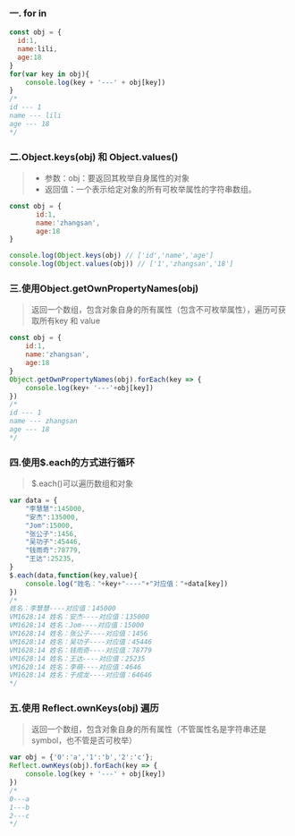 ### 一. for in

```JavaScript
const obj = {
  id:1,
  name:lili,
  age:18
}
for(var key in obj){
    console.log(key + '---' + obj[key])
}
/*
id --- 1
name --- lili
age --- 18
*/
```



### 二.Object.keys(obj) 和 Object.values()

> - 参数：obj：要返回其枚举自身属性的对象
> - 返回值：一个表示给定对象的所有可枚举属性的字符串数组。

```JavaScript
const obj = {
　　　　id:1,
　　　　name:'zhangsan',
　　　　age:18
}

console.log(Object.keys(obj) // ['id','name','age'] 
console.log(Object.values(obj)) // ['1','zhangsan','18']
```

### 三.使用Object.getOwnPropertyNames(obj)

> 返回一个数组，包含对象自身的所有属性（包含不可枚举属性），遍历可获取所有key 和 value

```JavaScript
const obj = {
    id:1,
    name:'zhangsan',
    age:18
}
Object.getOwnPropertyNames(obj).forEach(key => {
	console.log(key+ '---'+obj[key])
})
/*
id --- 1
name --- zhangsan
age --- 18
*/
```

### 四.使用$.each的方式进行循环

> $.each()可以遍历数组和对象

```JavaScript
var data = {    
    "李慧慧":145000,
    "安杰":135000,
    "Jom":15000,
    "张公子":1456,
    "吴功子":45446,
    "钱雨奇":78779,
    "王达":25235,
}
$.each(data,function(key,value){
    console.log("姓名："+key+"----"+"对应值："+data[key])
})
/*
姓名：李慧慧----对应值：145000
VM1628:14 姓名：安杰----对应值：135000
VM1628:14 姓名：Jom----对应值：15000
VM1628:14 姓名：张公子----对应值：1456
VM1628:14 姓名：吴功子----对应值：45446
VM1628:14 姓名：钱雨奇----对应值：78779
VM1628:14 姓名：王达----对应值：25235
VM1628:14 姓名：李萌----对应值：4646
VM1628:14 姓名：于成龙----对应值：64646
*/
```



### 五.使用 Reflect.ownKeys(obj) 遍历

> 返回一个数组，包含对象自身的所有属性（不管属性名是字符串还是symbol，也不管是否可枚举）

```javascript
var obj = {'0':'a','1':'b','2':'c'};
Reflect.ownKeys(obj).forEach(key => {
    console.log(key + '---' + obj[key])
})
/*
0---a
1---b
2---c
*/
```

